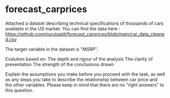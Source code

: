 # forecast_carprices

Attached a dataset describing technical specifications of thousands of cars available in the US market.
You can find the data here : https://github.com/nurulsaidi/forecast_carprices/blob/main/car_data_cleaned.csv

The target variable in the dataset is "MSRP".

Evalution based on:
The depth and rigour of the analysis
The clarity of presentation
The strength of the conclusions drawn

Explain the assumptions you make before you proceed with the task, as well as any steps you take to describe the relationship between car price and the other variables. Please keep in mind that there are no "right answers" to this question.
